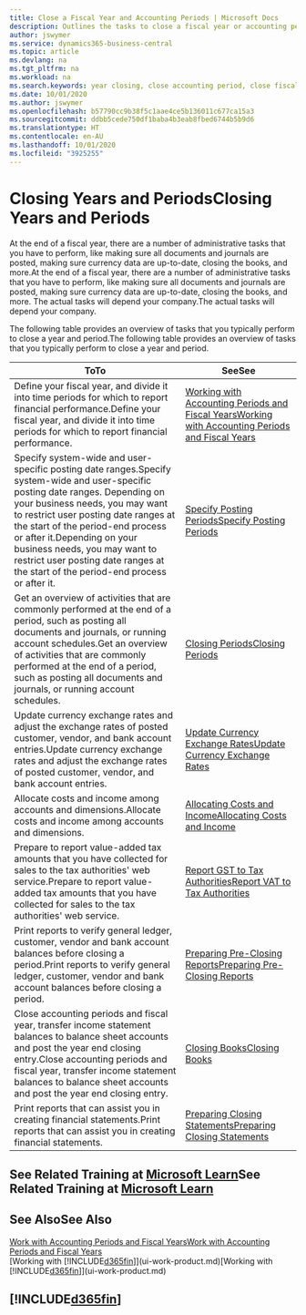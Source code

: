 ```yaml
---
title: Close a Fiscal Year and Accounting Periods | Microsoft Docs
description: Outlines the tasks to close a fiscal year or accounting period, for example, making sure documents and journals are posted and verifying bank balances.
author: jswymer
ms.service: dynamics365-business-central
ms.topic: article
ms.devlang: na
ms.tgt_pltfrm: na
ms.workload: na
ms.search.keywords: year closing, close accounting period, close fiscal year, bank account detailed trial balance
ms.date: 10/01/2020
ms.author: jswymer
ms.openlocfilehash: b57790cc9b38f5c1aae4ce5b136011c677ca15a3
ms.sourcegitcommit: ddbb5cede750df1baba4b3eab8fbed6744b5b9d6
ms.translationtype: HT
ms.contentlocale: en-AU
ms.lasthandoff: 10/01/2020
ms.locfileid: "3925255"
---
```

# <a name="closing-years-and-periods"></a><span data-ttu-id="204fb-103">Closing Years and Periods</span><span class="sxs-lookup"><span data-stu-id="204fb-103">Closing Years and Periods</span></span>

<span data-ttu-id="204fb-104">At the end of a fiscal year, there are a number of administrative tasks that you have to perform, like making sure all documents and journals are posted, making sure currency data are up-to-date, closing the books, and more.</span><span class="sxs-lookup"><span data-stu-id="204fb-104">At the end of a fiscal year, there are a number of administrative tasks that you have to perform, like making sure all documents and journals are posted, making sure currency data are up-to-date, closing the books, and more.</span></span> <span data-ttu-id="204fb-105">The actual tasks will depend your company.</span><span class="sxs-lookup"><span data-stu-id="204fb-105">The actual tasks will depend your company.</span></span>

<span data-ttu-id="204fb-106">The following table provides an overview of tasks that you typically perform to close a year and period.</span><span class="sxs-lookup"><span data-stu-id="204fb-106">The following table provides an overview of tasks that you typically perform to close a year and period.</span></span>

| <span data-ttu-id="204fb-107">To</span><span class="sxs-lookup"><span data-stu-id="204fb-107">To</span></span> | <span data-ttu-id="204fb-108">See</span><span class="sxs-lookup"><span data-stu-id="204fb-108">See</span></span> |
| --- | --- |
| <span data-ttu-id="204fb-109">Define your fiscal year, and divide it into time periods for which to report financial performance.</span><span class="sxs-lookup"><span data-stu-id="204fb-109">Define your fiscal year, and divide it into time periods for which to report financial performance.</span></span> | [<span data-ttu-id="204fb-110">Working with Accounting Periods and Fiscal Years</span><span class="sxs-lookup"><span data-stu-id="204fb-110">Working with Accounting Periods and Fiscal Years</span></span>](finance-accounting-periods-and-fiscal-years.md)|
| <span data-ttu-id="204fb-111">Specify system-wide and user-specific posting date ranges.</span><span class="sxs-lookup"><span data-stu-id="204fb-111">Specify system-wide and user-specific posting date ranges.</span></span> <span data-ttu-id="204fb-112">Depending on your business needs, you may want to restrict user posting date ranges at the start of the period-end process or after it.</span><span class="sxs-lookup"><span data-stu-id="204fb-112">Depending on your business needs, you may want to restrict user posting date ranges at the start of the period-end process or after it.</span></span> |[<span data-ttu-id="204fb-113">Specify Posting Periods</span><span class="sxs-lookup"><span data-stu-id="204fb-113">Specify Posting Periods</span></span>](finance-how-specify-posting-periods.md) |
| <span data-ttu-id="204fb-114">Get an overview of activities that are commonly performed at the end of a period, such as posting all documents and journals, or running account schedules.</span><span class="sxs-lookup"><span data-stu-id="204fb-114">Get an overview of activities that are commonly performed at the end of a period, such as posting all documents and journals, or running account schedules.</span></span> |[<span data-ttu-id="204fb-115">Closing Periods</span><span class="sxs-lookup"><span data-stu-id="204fb-115">Closing Periods</span></span>](year-how-complete-period-end-processes.md) |
| <span data-ttu-id="204fb-116">Update currency exchange rates and adjust the exchange rates of posted customer, vendor, and bank account entries.</span><span class="sxs-lookup"><span data-stu-id="204fb-116">Update currency exchange rates and adjust the exchange rates of posted customer, vendor, and bank account entries.</span></span> |[<span data-ttu-id="204fb-117">Update Currency Exchange Rates</span><span class="sxs-lookup"><span data-stu-id="204fb-117">Update Currency Exchange Rates</span></span>](finance-how-update-currencies.md) |
| <span data-ttu-id="204fb-118">Allocate costs and income among accounts and dimensions.</span><span class="sxs-lookup"><span data-stu-id="204fb-118">Allocate costs and income among accounts and dimensions.</span></span> |[<span data-ttu-id="204fb-119">Allocating Costs and Income</span><span class="sxs-lookup"><span data-stu-id="204fb-119">Allocating Costs and Income</span></span>](year-allocate-costs-income.md) |
| <span data-ttu-id="204fb-120">Prepare to report value-added tax amounts that you have collected for sales to the tax authorities' web service.</span><span class="sxs-lookup"><span data-stu-id="204fb-120">Prepare to report value-added tax amounts that you have collected for sales to the tax authorities' web service.</span></span> |[<span data-ttu-id="204fb-121">Report GST to Tax Authorities</span><span class="sxs-lookup"><span data-stu-id="204fb-121">Report VAT to Tax Authorities</span></span>](finance-how-report-vat.md)|
| <span data-ttu-id="204fb-122">Print reports to verify general ledger, customer, vendor and bank account balances before closing a period.</span><span class="sxs-lookup"><span data-stu-id="204fb-122">Print reports to verify general ledger, customer, vendor and bank account balances before closing a period.</span></span> |[<span data-ttu-id="204fb-123">Preparing Pre-Closing Reports</span><span class="sxs-lookup"><span data-stu-id="204fb-123">Preparing Pre-Closing Reports</span></span>](year-prepare-preclose-reports.md) |
| <span data-ttu-id="204fb-124">Close accounting periods and fiscal year, transfer income statement balances to balance sheet accounts and post the year end closing entry.</span><span class="sxs-lookup"><span data-stu-id="204fb-124">Close accounting periods and fiscal year, transfer income statement balances to balance sheet accounts and post the year end closing entry.</span></span> |[<span data-ttu-id="204fb-125">Closing Books</span><span class="sxs-lookup"><span data-stu-id="204fb-125">Closing Books</span></span>](year-close-books.md) |
| <span data-ttu-id="204fb-126">Print reports that can assist you in creating financial statements.</span><span class="sxs-lookup"><span data-stu-id="204fb-126">Print reports that can assist you in creating financial statements.</span></span> |[<span data-ttu-id="204fb-127">Preparing Closing Statements</span><span class="sxs-lookup"><span data-stu-id="204fb-127">Preparing Closing Statements</span></span>](year-prepare-close-statement.md) |

## <a name="see-related-training-at-microsoft-learn"></a><span data-ttu-id="204fb-128">See Related Training at [Microsoft Learn](/learn/modules/close-fiscal-year-dynamics-365-business-central/index)</span><span class="sxs-lookup"><span data-stu-id="204fb-128">See Related Training at [Microsoft Learn](/learn/modules/close-fiscal-year-dynamics-365-business-central/index)</span></span>

## <a name="see-also"></a><span data-ttu-id="204fb-129">See Also</span><span class="sxs-lookup"><span data-stu-id="204fb-129">See Also</span></span>

[<span data-ttu-id="204fb-130">Work with Accounting Periods and Fiscal Years</span><span class="sxs-lookup"><span data-stu-id="204fb-130">Work with Accounting Periods and Fiscal Years</span></span>](finance-accounting-periods-and-fiscal-years.md)  
<span data-ttu-id="204fb-131">[Working with [!INCLUDE[d365fin](includes/d365fin_md.md)]](ui-work-product.md)</span><span class="sxs-lookup"><span data-stu-id="204fb-131">[Working with [!INCLUDE[d365fin](includes/d365fin_md.md)]](ui-work-product.md)</span></span>

## [!INCLUDE[d365fin](includes/free_trial_md.md)]  
